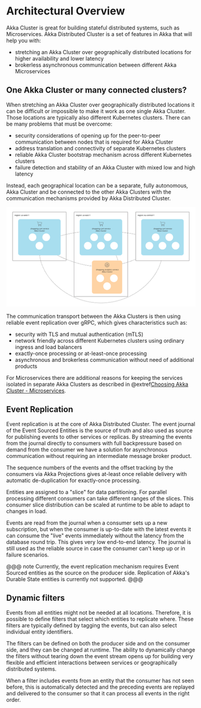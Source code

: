 # Architectural Overview

Akka Cluster is great for building stateful distributed systems, such as Microservices. Akka Distributed Cluster 
is a set of features in Akka that will help you with:

* stretching an Akka Cluster over geographically distributed locations for higher availability and lower latency
* brokerless asynchronous communication between different Akka Microservices 

## One Akka Cluster or many connected clusters?

When stretching an Akka Cluster over geographically distributed locations it can be difficult or impossible to
make it work as one single Akka Cluster. Those locations are typically also different Kubernetes clusters. There can be
many problems that must be overcome:

* security considerations of opening up for the peer-to-peer communication between nodes that is required for Akka Cluster
* address translation and connectivity of separate Kubernetes clusters
* reliable Akka Cluster bootstrap mechanism across different Kubernetes clusters
* failure detection and stability of an Akka Cluster with mixed low and high latency

Instead, each geographical location can be a separate, fully autonomous, Akka Cluster and be connected to the other
Akka Clusters with the communication mechanisms provided by Akka Distributed Cluster.

![Diagram showing four interconnected Akka services in three cloud regions](images/connected-clusters.svg)

The communication transport between the Akka Clusters is then using reliable event replication over gRPC, which
gives characteristics such as:

* security with TLS and mutual authentication (mTLS)
* network friendly across different Kubernetes clusters using ordinary ingress and load balancers
* exactly-once processing or at-least-once processing
* asynchronous and brokerless communication without need of additional products

For Microservices there are additional reasons for keeping the services isolated in separate Akka Clusters as
described in @extref[Choosing Akka Cluster - Microservices](akka:typed/choosing-cluster.html).

## Event Replication

Event replication is at the core of Akka Distributed Cluster. The event journal of the Event Sourced Entities
is the source of truth and also used as source for publishing events to other services or replicas. By streaming
the events from the journal directly to consumers with full backpressure based on demand from the consumer we
have a solution for asynchronous communication without requiring an intermediate message broker product.

The sequence numbers of the events and the offset tracking by the consumers via Akka Projections gives
at-least once reliable delivery with automatic de-duplication for exactly-once processing.

Entities are assigned to a "slice" for data partitioning. For parallel processing different consumers can take
different ranges of the slices. This consumer slice distribution can be scaled at runtime to be able to
adapt to changes in load.

Events are read from the journal when a consumer sets up a new subscription, but when the consumer is up-to-date
with the latest events it can consume the "live" events immediately without the latency from the database
round trip. This gives very low end-to-end latency. The journal is still used as the reliable source in
case the consumer can't keep up or in failure scenarios.

@@@ note
Currently, the event replication mechanism requires Event Sourced entities as the source on the producer side.
Replication of Akka's Durable State entities is currently not supported. 
@@@

## Dynamic filters

Events from all entities might not be needed at all locations. Therefore, it is possible to define filters that
select which entities to replicate where. These filters are typically defined by tagging the events, but can
also select individual entity identifiers.

The filters can be defined on both the producer side and on the consumer side, and they can be changed at runtime.
The ability to dynamically change the filters without tearing down the event stream opens up for building
very flexible and efficient interactions between services or geographically distributed systems.

When a filter includes events from an entity that the consumer has not seen before, this is automatically detected
and the preceding events are replayed and delivered to the consumer so that it can process all events in the right
order.
